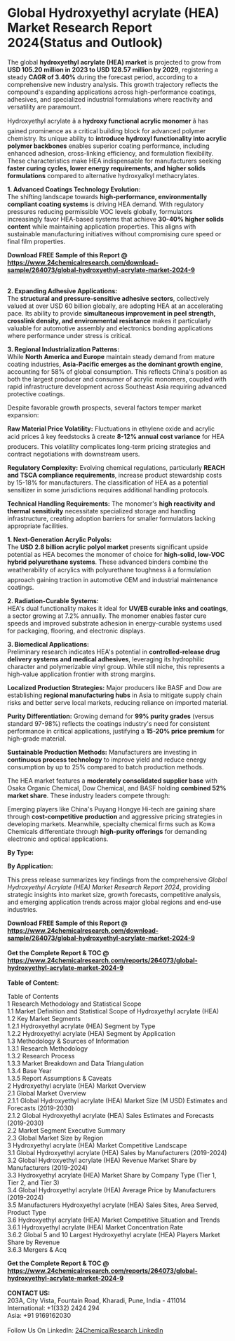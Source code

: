 <h1>Global Hydroxyethyl acrylate (HEA) Market Research Report 2024(Status and Outlook)</h1><p>The global <strong>hydroxyethyl acrylate (HEA) market</strong> is projected to grow from <strong>USD 105.20 million in 2023 to USD 128.57 million by 2029</strong>, registering a steady <strong>CAGR of 3.40%</strong> during the forecast period, according to a comprehensive new industry analysis. This growth trajectory reflects the compound's expanding applications across high-performance coatings, adhesives, and specialized industrial formulations where reactivity and versatility are paramount.</p><p>Hydroxyethyl acrylate â a <strong>hydroxy functional acrylic monomer</strong> â has gained prominence as a critical building block for advanced polymer chemistry. Its unique ability to <strong>introduce hydroxyl functionality into acrylic polymer backbones</strong> enables superior coating performance, including enhanced adhesion, cross-linking efficiency, and formulation flexibility. These characteristics make HEA indispensable for manufacturers seeking <strong>faster curing cycles, lower energy requirements, and higher solids formulations</strong> compared to alternative hydroxyalkyl methacrylates.</p><p><strong>1. Advanced Coatings Technology Evolution:</strong><br>
The shifting landscape towards <strong>high-performance, environmentally compliant coating systems</strong> is driving HEA demand. With regulatory pressures reducing permissible VOC levels globally, formulators increasingly favor HEA-based systems that achieve <strong>30-40% higher solids content</strong> while maintaining application properties. This aligns with sustainable manufacturing initiatives without compromising cure speed or final film properties.</p><div><b>Download FREE Sample of this Report @ 
            <a href="https://www.24chemicalresearch.com/download-sample/264073/global-hydroxyethyl-acrylate-market-2024-9">
            https://www.24chemicalresearch.com/download-sample/264073/global-hydroxyethyl-acrylate-market-2024-9</a></b></div><br><p><strong>2. Expanding Adhesive Applications:</strong><br>
The <strong>structural and pressure-sensitive adhesive sectors</strong>, collectively valued at over USD 60 billion globally, are adopting HEA at an accelerating pace. Its ability to provide <strong>simultaneous improvement in peel strength, crosslink density, and environmental resistance</strong> makes it particularly valuable for automotive assembly and electronics bonding applications where performance under stress is critical.</p><p><strong>3. Regional Industrialization Patterns:</strong><br>
While <strong>North America and Europe</strong> maintain steady demand from mature coating industries, <strong>Asia-Pacific emerges as the dominant growth engine</strong>, accounting for 58% of global consumption. This reflects China's position as both the largest producer and consumer of acrylic monomers, coupled with rapid infrastructure development across Southeast Asia requiring advanced protective coatings.</p><p>Despite favorable growth prospects, several factors temper market expansion:</p><p><strong>Raw Material Price Volatility:</strong> Fluctuations in ethylene oxide and acrylic acid prices â key feedstocks â create <strong>8-12% annual cost variance</strong> for HEA producers. This volatility complicates long-term pricing strategies and contract negotiations with downstream users.</p><p><strong>Regulatory Complexity:</strong> Evolving chemical regulations, particularly <strong>REACH and TSCA compliance requirements</strong>, increase product stewardship costs by 15-18% for manufacturers. The classification of HEA as a potential sensitizer in some jurisdictions requires additional handling protocols.</p><p><strong>Technical Handling Requirements:</strong> The monomer's <strong>high reactivity and thermal sensitivity</strong> necessitate specialized storage and handling infrastructure, creating adoption barriers for smaller formulators lacking appropriate facilities.</p><p><strong>1. Next-Generation Acrylic Polyols:</strong><br>
The <strong>USD 2.8 billion acrylic polyol market</strong> presents significant upside potential as HEA becomes the monomer of choice for <strong>high-solid, low-VOC hybrid polyurethane systems</strong>. These advanced binders combine the weatherability of acrylics with polyurethane toughness â a formulation approach gaining traction in automotive OEM and industrial maintenance coatings.</p><p><strong>2. Radiation-Curable Systems:</strong><br>
HEA's dual functionality makes it ideal for <strong>UV/EB curable inks and coatings</strong>, a sector growing at 7.2% annually. The monomer enables faster cure speeds and improved substrate adhesion in energy-curable systems used for packaging, flooring, and electronic displays.</p><p><strong>3. Biomedical Applications:</strong><br>
Preliminary research indicates HEA's potential in <strong>controlled-release drug delivery systems and medical adhesives</strong>, leveraging its hydrophilic character and polymerizable vinyl group. While still niche, this represents a high-value application frontier with strong margins.</p><p><strong>Localized Production Strategies:</strong> Major producers like BASF and Dow are establishing <strong>regional manufacturing hubs</strong> in Asia to mitigate supply chain risks and better serve local markets, reducing reliance on imported material.</p><p><strong>Purity Differentiation:</strong> Growing demand for <strong>99% purity grades</strong> (versus standard 97-98%) reflects the coatings industry's need for consistent performance in critical applications, justifying a <strong>15-20% price premium</strong> for high-grade material.</p><p><strong>Sustainable Production Methods:</strong> Manufacturers are investing in <strong>continuous process technology</strong> to improve yield and reduce energy consumption by up to 25% compared to batch production methods.</p><p>The HEA market features a <strong>moderately consolidated supplier base</strong> with Osaka Organic Chemical, Dow Chemical, and BASF holding <strong>combined 52% market share</strong>. These industry leaders compete through: </p><p>Emerging players like China's Puyang Hongye Hi-tech are gaining share through <strong>cost-competitive production</strong> and aggressive pricing strategies in developing markets. Meanwhile, specialty chemical firms such as Kowa Chemicals differentiate through <strong>high-purity offerings</strong> for demanding electronic and optical applications.</p><p><strong>By Type:</strong></p><p><strong>By Application:</strong></p><p>This press release summarizes key findings from the comprehensive <em>Global Hydroxyethyl Acrylate (HEA) Market Research Report 2024</em>, providing strategic insights into market size, growth forecasts, competitive analysis, and emerging application trends across major global regions and end-use industries.</p><div><b>Download FREE Sample of this Report @ 
            <a href="https://www.24chemicalresearch.com/download-sample/264073/global-hydroxyethyl-acrylate-market-2024-9">
            https://www.24chemicalresearch.com/download-sample/264073/global-hydroxyethyl-acrylate-market-2024-9</a></b></div><br><div><b>Get the Complete Report & TOC @ 
            <a href="https://www.24chemicalresearch.com/reports/264073/global-hydroxyethyl-acrylate-market-2024-9">
            https://www.24chemicalresearch.com/reports/264073/global-hydroxyethyl-acrylate-market-2024-9</a></b></div><br>
            <b>Table of Content:</b><p>Table of Contents<br />
1 Research Methodology and Statistical Scope<br />
1.1 Market Definition and Statistical Scope of Hydroxyethyl acrylate (HEA)<br />
1.2 Key Market Segments<br />
1.2.1 Hydroxyethyl acrylate (HEA) Segment by Type<br />
1.2.2 Hydroxyethyl acrylate (HEA) Segment by Application<br />
1.3 Methodology & Sources of Information<br />
1.3.1 Research Methodology<br />
1.3.2 Research Process<br />
1.3.3 Market Breakdown and Data Triangulation<br />
1.3.4 Base Year<br />
1.3.5 Report Assumptions & Caveats<br />
2 Hydroxyethyl acrylate (HEA) Market Overview<br />
2.1 Global Market Overview<br />
2.1.1 Global Hydroxyethyl acrylate (HEA) Market Size (M USD) Estimates and Forecasts (2019-2030)<br />
2.1.2 Global Hydroxyethyl acrylate (HEA) Sales Estimates and Forecasts (2019-2030)<br />
2.2 Market Segment Executive Summary<br />
2.3 Global Market Size by Region<br />
3 Hydroxyethyl acrylate (HEA) Market Competitive Landscape<br />
3.1 Global Hydroxyethyl acrylate (HEA) Sales by Manufacturers (2019-2024)<br />
3.2 Global Hydroxyethyl acrylate (HEA) Revenue Market Share by Manufacturers (2019-2024)<br />
3.3 Hydroxyethyl acrylate (HEA) Market Share by Company Type (Tier 1, Tier 2, and Tier 3)<br />
3.4 Global Hydroxyethyl acrylate (HEA) Average Price by Manufacturers (2019-2024)<br />
3.5 Manufacturers Hydroxyethyl acrylate (HEA) Sales Sites, Area Served, Product Type<br />
3.6 Hydroxyethyl acrylate (HEA) Market Competitive Situation and Trends<br />
3.6.1 Hydroxyethyl acrylate (HEA) Market Concentration Rate<br />
3.6.2 Global 5 and 10 Largest Hydroxyethyl acrylate (HEA) Players Market Share by Revenue<br />
3.6.3 Mergers & Acq</p><div><b>Get the Complete Report & TOC @ 
            <a href="https://www.24chemicalresearch.com/reports/264073/global-hydroxyethyl-acrylate-market-2024-9">
            https://www.24chemicalresearch.com/reports/264073/global-hydroxyethyl-acrylate-market-2024-9</a></b></div><br><b>CONTACT US:</b><br>
            203A, City Vista, Fountain Road, Kharadi, Pune, India - 411014<br>
            International: +1(332) 2424 294<br>
            Asia: +91 9169162030 <br><br>
            Follow Us On LinkedIn: <a href="https://www.linkedin.com/company/24chemicalresearch/">24ChemicalResearch LinkedIn</a>